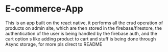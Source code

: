 # E-commerce-App
This is an app built on the react native, it performs all the crud operation of products on admin site, which are then stored in the firebase/firestore, the authentication of the user is being handled by the firebase auth, and the cart option s like adding product to cart and stuff is being done through Async storage, for more pls direct to README

